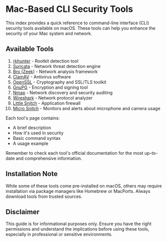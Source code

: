 # Mac-Based CLI Security Tools

This index provides a quick reference to command-line interface (CLI) security tools available on macOS. These tools can help you enhance the security of your Mac system and network.

## Available Tools

1. [rkhunter](rkhunter.md) - Rootkit detection tool
2. [Suricata](suricata.md) - Network threat detection engine
3. [Bro (Zeek)](zeek.md) - Network analysis framework
4. [ClamAV](clamav.md) - Antivirus software
5. [OpenSSL](openssl.md) - Cryptography and SSL/TLS toolkit
6. [GnuPG](gnupg.md) - Encryption and signing tool
7. [Nmap](nmap.md) - Network discovery and security auditing
8. [Wireshark](wireshark.md) - Network protocol analyzer
9. [Little Snitch](little-snitch.md) - Application firewall
10. [Micro Snitch](micro-snitch.md) - Monitors and alerts about microphone and camera usage

Each tool's page contains:
- A brief description
- How it's used in security
- Basic command syntax
- A usage example

Remember to check each tool's official documentation for the most up-to-date and comprehensive information.

## Installation Note

While some of these tools come pre-installed on macOS, others may require installation via package managers like Homebrew or MacPorts. Always download tools from trusted sources.

## Disclaimer

This guide is for informational purposes only. Ensure you have the right permissions and understand the implications before using these tools, especially in professional or sensitive environments.
